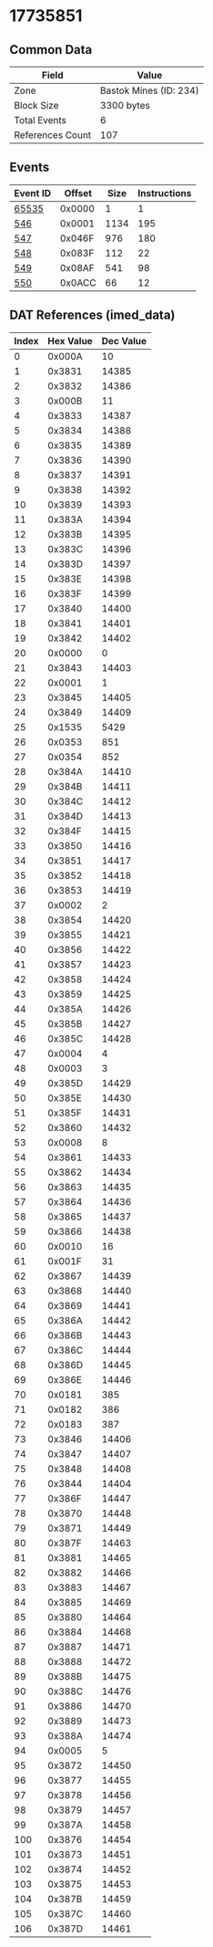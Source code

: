 # 17735851

## Common Data

| Field            | Value                  |
|------------------|------------------------|
| Zone             | Bastok Mines (ID: 234) |
| Block Size       | 3300 bytes             |
| Total Events     | 6                      |
| References Count | 107                    |

## Events

| Event ID            | Offset   |   Size |   Instructions |
|---------------------|----------|--------|----------------|
| [65535](./65535.md) | 0x0000   |      1 |              1 |
| [546](./546.md)     | 0x0001   |   1134 |            195 |
| [547](./547.md)     | 0x046F   |    976 |            180 |
| [548](./548.md)     | 0x083F   |    112 |             22 |
| [549](./549.md)     | 0x08AF   |    541 |             98 |
| [550](./550.md)     | 0x0ACC   |     66 |             12 |

## DAT References (imed_data)

|   Index | Hex Value   |   Dec Value |
|---------|-------------|-------------|
|       0 | 0x000A      |          10 |
|       1 | 0x3831      |       14385 |
|       2 | 0x3832      |       14386 |
|       3 | 0x000B      |          11 |
|       4 | 0x3833      |       14387 |
|       5 | 0x3834      |       14388 |
|       6 | 0x3835      |       14389 |
|       7 | 0x3836      |       14390 |
|       8 | 0x3837      |       14391 |
|       9 | 0x3838      |       14392 |
|      10 | 0x3839      |       14393 |
|      11 | 0x383A      |       14394 |
|      12 | 0x383B      |       14395 |
|      13 | 0x383C      |       14396 |
|      14 | 0x383D      |       14397 |
|      15 | 0x383E      |       14398 |
|      16 | 0x383F      |       14399 |
|      17 | 0x3840      |       14400 |
|      18 | 0x3841      |       14401 |
|      19 | 0x3842      |       14402 |
|      20 | 0x0000      |           0 |
|      21 | 0x3843      |       14403 |
|      22 | 0x0001      |           1 |
|      23 | 0x3845      |       14405 |
|      24 | 0x3849      |       14409 |
|      25 | 0x1535      |        5429 |
|      26 | 0x0353      |         851 |
|      27 | 0x0354      |         852 |
|      28 | 0x384A      |       14410 |
|      29 | 0x384B      |       14411 |
|      30 | 0x384C      |       14412 |
|      31 | 0x384D      |       14413 |
|      32 | 0x384F      |       14415 |
|      33 | 0x3850      |       14416 |
|      34 | 0x3851      |       14417 |
|      35 | 0x3852      |       14418 |
|      36 | 0x3853      |       14419 |
|      37 | 0x0002      |           2 |
|      38 | 0x3854      |       14420 |
|      39 | 0x3855      |       14421 |
|      40 | 0x3856      |       14422 |
|      41 | 0x3857      |       14423 |
|      42 | 0x3858      |       14424 |
|      43 | 0x3859      |       14425 |
|      44 | 0x385A      |       14426 |
|      45 | 0x385B      |       14427 |
|      46 | 0x385C      |       14428 |
|      47 | 0x0004      |           4 |
|      48 | 0x0003      |           3 |
|      49 | 0x385D      |       14429 |
|      50 | 0x385E      |       14430 |
|      51 | 0x385F      |       14431 |
|      52 | 0x3860      |       14432 |
|      53 | 0x0008      |           8 |
|      54 | 0x3861      |       14433 |
|      55 | 0x3862      |       14434 |
|      56 | 0x3863      |       14435 |
|      57 | 0x3864      |       14436 |
|      58 | 0x3865      |       14437 |
|      59 | 0x3866      |       14438 |
|      60 | 0x0010      |          16 |
|      61 | 0x001F      |          31 |
|      62 | 0x3867      |       14439 |
|      63 | 0x3868      |       14440 |
|      64 | 0x3869      |       14441 |
|      65 | 0x386A      |       14442 |
|      66 | 0x386B      |       14443 |
|      67 | 0x386C      |       14444 |
|      68 | 0x386D      |       14445 |
|      69 | 0x386E      |       14446 |
|      70 | 0x0181      |         385 |
|      71 | 0x0182      |         386 |
|      72 | 0x0183      |         387 |
|      73 | 0x3846      |       14406 |
|      74 | 0x3847      |       14407 |
|      75 | 0x3848      |       14408 |
|      76 | 0x3844      |       14404 |
|      77 | 0x386F      |       14447 |
|      78 | 0x3870      |       14448 |
|      79 | 0x3871      |       14449 |
|      80 | 0x387F      |       14463 |
|      81 | 0x3881      |       14465 |
|      82 | 0x3882      |       14466 |
|      83 | 0x3883      |       14467 |
|      84 | 0x3885      |       14469 |
|      85 | 0x3880      |       14464 |
|      86 | 0x3884      |       14468 |
|      87 | 0x3887      |       14471 |
|      88 | 0x3888      |       14472 |
|      89 | 0x388B      |       14475 |
|      90 | 0x388C      |       14476 |
|      91 | 0x3886      |       14470 |
|      92 | 0x3889      |       14473 |
|      93 | 0x388A      |       14474 |
|      94 | 0x0005      |           5 |
|      95 | 0x3872      |       14450 |
|      96 | 0x3877      |       14455 |
|      97 | 0x3878      |       14456 |
|      98 | 0x3879      |       14457 |
|      99 | 0x387A      |       14458 |
|     100 | 0x3876      |       14454 |
|     101 | 0x3873      |       14451 |
|     102 | 0x3874      |       14452 |
|     103 | 0x3875      |       14453 |
|     104 | 0x387B      |       14459 |
|     105 | 0x387C      |       14460 |
|     106 | 0x387D      |       14461 |
